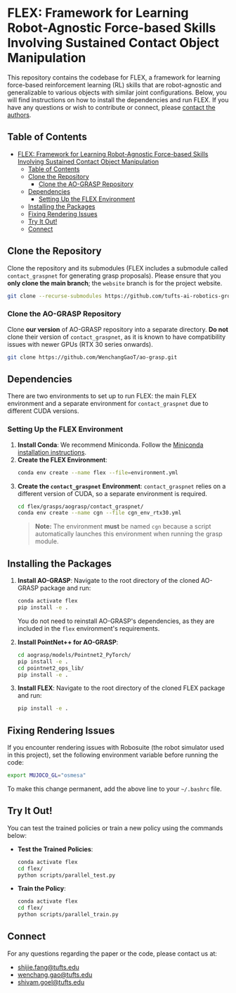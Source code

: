 
# FLEX: Framework for Learning Robot-Agnostic Force-based Skills Involving Sustained Contact Object Manipulation


This repository contains the codebase for FLEX, a framework for learning force-based reinforcement learning (RL) skills that are robot-agnostic and generalizable to various objects with similar joint configurations. Below, you will find instructions on how to install the dependencies and run FLEX. If you have any questions or wish to contribute or connect, please [contact the authors](#connect).

## Table of Contents
- [FLEX: Framework for Learning Robot-Agnostic Force-based Skills Involving Sustained Contact Object Manipulation](#flex-framework-for-learning-robot-agnostic-force-based-skills-involving-sustained-contact-object-manipulation)
  - [Table of Contents](#table-of-contents)
  - [Clone the Repository](#clone-the-repository)
    - [Clone the AO-GRASP Repository](#clone-the-ao-grasp-repository)
  - [Dependencies](#dependencies)
    - [Setting Up the FLEX Environment](#setting-up-the-flex-environment)
  - [Installing the Packages](#installing-the-packages)
  - [Fixing Rendering Issues](#fixing-rendering-issues)
  - [Try It Out!](#try-it-out)
  - [Connect](#connect)

## Clone the Repository

Clone the repository and its submodules (FLEX includes a submodule called `contact_graspnet` for generating grasp proposals). Please ensure that you **only clone the main branch**; the `website` branch is for the project website.

```bash
git clone --recurse-submodules https://github.com/tufts-ai-robotics-group/FLEX.git --single-branch
```

### Clone the AO-GRASP Repository

Clone **our version** of AO-GRASP repository into a separate directory. **Do not** clone their version of `contact_graspnet`, as it is known to have compatibility issues with newer GPUs (RTX 30 series onwards).
```bash
git clone https://github.com/WenchangGaoT/ao-grasp.git
```

## Dependencies

There are two environments to set up to run FLEX: the main FLEX environment and a separate environment for `contact_graspnet` due to different CUDA versions.

### Setting Up the FLEX Environment

1. **Install Conda**: We recommend Miniconda. Follow the [Miniconda installation instructions](https://docs.anaconda.com/miniconda/miniconda-install/).
2. **Create the FLEX Environment**:
   ```bash
   conda env create --name flex --file=environment.yml
   ```
3. **Create the `contact_graspnet` Environment**: `contact_graspnet` relies on a different version of CUDA, so a separate environment is required.
   ```bash
   cd flex/grasps/aograsp/contact_graspnet/
   conda env create --name cgn --file cgn_env_rtx30.yml
   ```
   > **Note:** The environment **must** be named `cgn` because a script automatically launches this environment when running the grasp module.

## Installing the Packages

1. **Install AO-GRASP**: Navigate to the root directory of the cloned AO-GRASP package and run:
   ```bash
   conda activate flex
   pip install -e .
   ```
   You do not need to reinstall AO-GRASP's dependencies, as they are included in the `flex` environment's requirements.

2. **Install PointNet++ for AO-GRASP**:
   ```bash
   cd aograsp/models/Pointnet2_PyTorch/
   pip install -e .
   cd pointnet2_ops_lib/
   pip install -e .
   ```

3. **Install FLEX**: Navigate to the root directory of the cloned FLEX package and run:
   ```bash
   pip install -e .
   ```

## Fixing Rendering Issues

If you encounter rendering issues with Robosuite (the robot simulator used in this project), set the following environment variable before running the code:

```bash
export MUJOCO_GL="osmesa"
```

To make this change permanent, add the above line to your `~/.bashrc` file.

## Try It Out!

You can test the trained policies or train a new policy using the commands below:

- **Test the Trained Policies**:
   ```bash
   conda activate flex
   cd flex/
   python scripts/parallel_test.py
   ```

- **Train the Policy**:
   ```bash
   conda activate flex
   cd flex/
   python scripts/parallel_train.py
   ```

## Connect

For any questions regarding the paper or the code, please contact us at:
- [shijie.fang@tufts.edu](mailto:shijie.fang@tufts.edu)
- [wenchang.gao@tufts.edu](mailto:wenchang.gao@tufts.edu)
- [shivam.goel@tufts.edu](mailto:shivam.goel@tufts.edu)

